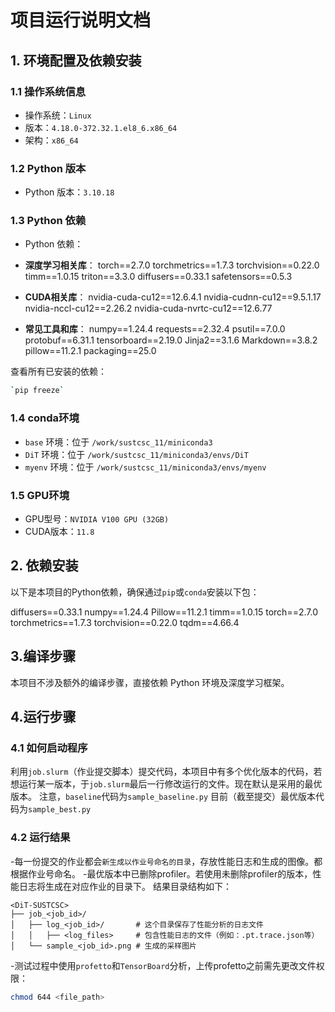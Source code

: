 # 项目运行说明文档

## 1. 环境配置及依赖安装

### 1.1 操作系统信息
- 操作系统：`Linux`
- 版本：`4.18.0-372.32.1.el8_6.x86_64`
- 架构：`x86_64`

### 1.2 Python 版本
- Python 版本：`3.10.18`

### 1.3 Python 依赖

- Python 依赖：

- **深度学习相关库**：
  torch==2.7.0
  torchmetrics==1.7.3
  torchvision==0.22.0
  timm==1.0.15
  triton==3.3.0
  diffusers==0.33.1
  safetensors==0.5.3

- **CUDA相关库**：
  nvidia-cuda-cu12==12.6.4.1
  nvidia-cudnn-cu12==9.5.1.17
  nvidia-nccl-cu12==2.26.2
  nvidia-cuda-nvrtc-cu12==12.6.77


- **常见工具和库**：
  numpy==1.24.4
  requests==2.32.4
  psutil==7.0.0
  protobuf==6.31.1
  tensorboard==2.19.0
  Jinja2==3.1.6
  Markdown==3.8.2
  pillow==11.2.1
  packaging==25.0

查看所有已安装的依赖：

```bash
`pip freeze`
```

### 1.4 conda环境
- `base` 环境：位于 `/work/sustcsc_11/miniconda3`
- `DiT` 环境：位于 `/work/sustcsc_11/miniconda3/envs/DiT`
- `myenv` 环境：位于 `/work/sustcsc_11/miniconda3/envs/myenv`

### 1.5 GPU环境
- GPU型号：`NVIDIA V100 GPU (32GB)`
- CUDA版本：`11.8`

## 2. 依赖安装
以下是本项目的Python依赖，确保通过`pip`或`conda`安装以下包：

diffusers==0.33.1
numpy==1.24.4
Pillow==11.2.1
timm==1.0.15
torch==2.7.0
torchmetrics==1.7.3
torchvision==0.22.0
tqdm==4.66.4

## 3.编译步骤

本项目不涉及额外的编译步骤，直接依赖 Python 环境及深度学习框架。

## 4.运行步骤

### 4.1 如何启动程序
利用`job.slurm`（作业提交脚本）提交代码，本项目中有多个优化版本的代码，若想运行某一版本，于`job.slurm`最后一行修改运行的文件。现在默认是采用的最优版本。
注意，`baseline`代码为`sample_baseline.py`
目前（截至提交）最优版本代码为`sample_best.py`

### 4.2 运行结果
-每一份提交的作业都会`新生成以作业号命名的目录`，存放性能日志和生成的图像。都根据作业号命名。
-最优版本中已删除profiler。若使用未删除profiler的版本，性能日志将生成在对应作业的目录下。
  结果目录结构如下：

  ```shell
  <DiT-SUSTCSC>
  ├── job_<job_id>/
  │   ├── log_<job_id>/       # 这个目录保存了性能分析的日志文件
  │   │   ├── <log_files>     # 包含性能日志的文件（例如：.pt.trace.json等）
  │   └── sample_<job_id>.png # 生成的采样图片

```

-测试过程中使用`profetto`和`TensorBoard`分析，上传profetto之前需先更改文件权限：
```bash
chmod 644 <file_path>
```
























